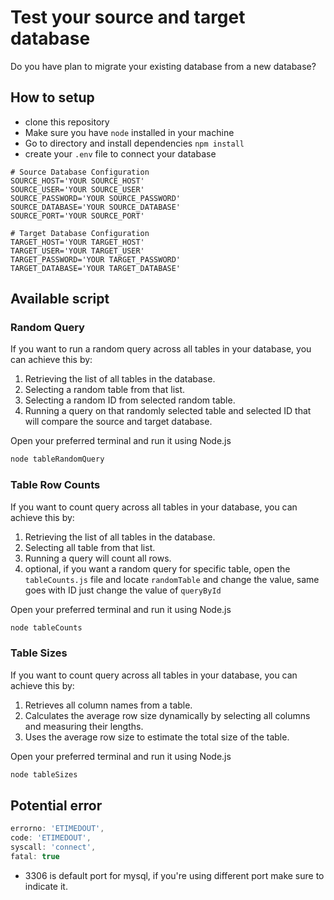 # Test your source and target database
Do you have plan to migrate your existing database from a new database? 

## How to setup
- clone this repository
- Make sure you have `node` installed in your machine
- Go to directory and install dependencies `npm install`
- create your `.env` file to connect your database
```
# Source Database Configuration
SOURCE_HOST='YOUR SOURCE_HOST'
SOURCE_USER='YOUR SOURCE_USER'
SOURCE_PASSWORD='YOUR SOURCE_PASSWORD'
SOURCE_DATABASE='YOUR SOURCE_DATABASE'
SOURCE_PORT='YOUR SOURCE_PORT'

# Target Database Configuration
TARGET_HOST='YOUR TARGET_HOST'
TARGET_USER='YOUR TARGET_USER'
TARGET_PASSWORD='YOUR TARGET_PASSWORD'
TARGET_DATABASE='YOUR TARGET_DATABASE'
```


## Available script
### Random Query 
If you want to run a random query across all tables in your database, you can achieve this by:
1. Retrieving the list of all tables in the database.
2. Selecting a random table from that list.
3. Selecting a random ID from selected random table.
4. Running a query on that randomly selected table and selected ID that will compare the source and target database.

Open your preferred terminal and run it using Node.js
```js
node tableRandomQuery
```

### Table Row Counts
If you want to count query across all tables in your database, you can achieve this by:
1. Retrieving the list of all tables in the database.
2. Selecting all table from that list.
3. Running a query will count all rows.
4. optional, if you want a random query for specific table, open the `tableCounts.js` file and locate `randomTable` and change the value, same goes with ID just change the value of `queryById`

Open your preferred terminal and run it using Node.js
```js
node tableCounts
```

### Table Sizes
If you want to count query across all tables in your database, you can achieve this by:
1. Retrieves all column names from a table.
2. Calculates the average row size dynamically by selecting all columns and measuring their lengths.
3. Uses the average row size to estimate the total size of the table.

Open your preferred terminal and run it using Node.js
```js
node tableSizes
```


## Potential error
```js
errorno: 'ETIMEDOUT',
code: 'ETIMEDOUT',
syscall: 'connect',
fatal: true
```
- 3306 is default port for mysql, if you're using different port make sure to indicate it.